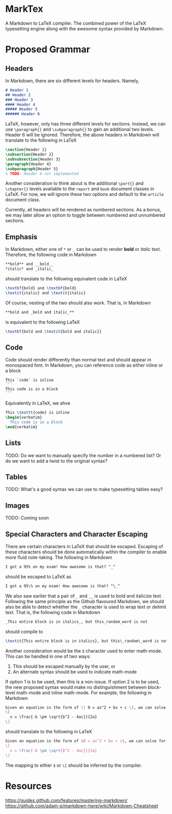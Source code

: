 # MarkTex
A Markdown to LaTeX compiler. The combined power of the LaTeX typesetting engine along with the awesome syntax provided by Markdown.

# Proposed Grammar
## Headers
In Markdown, there are six different levels for headers. Namely,
```markdown
# Header 1
## Header 2
### Header 3
#### Header 4
##### Header 5
###### Header 6
```

LaTeX, however, only has three different levels for sections. Instead, we can use `\paragraph{}` and `\subparagraph{}` to gain an additional two levels. Header 6 will be ignored. Therefore, the above headers in Markdown will translate to the following in LaTeX
```latex
\section{Header 1}
\subsection{Header 2}
\subsubsection{Header 3}
\paragraph{Header 4}
\subparagraph{Header 5}
% TODO: Header 6 not implemented
```

Another consideration to think about is the additional `\part{}` and `\chapter{}` levels available to the `report` and `book` document classes in LaTeX. For now, we will ignore these two options and default to the `article` document class.

Currently, all headers will be rendered as numbered sections. As a bonus, we may later allow an option to toggle between numbered and unnumbered sections.

## Emphasis
In Markdown, either one of `*` or `_` can be used to render **bold** or *italic* text. Therefore, the following code in Markdown
```markdown
**bold** and __bold__
*italic* and _italic_
```
should translate to the following equivalent code in LaTeX
```latex
\textbf{bold} and \textbf{bold}
\textit{italic} and \textit{italic}
```
Of course, nesting of the two should also work. That is, in Markdown
```markdown
**bold and _bold and italic_**
```
is equivalent to the following LaTeX
```latex
\textbf{bold and \textit{bold and italic}}
```

## Code
Code should render differently than normal text and should appear in monospaced font. In Markdown, you can reference code as either inline or a block

    This `code` is inline
    ```
    This code is in a block
    ```
Equivalently in LaTeX, we ahve
```latex
This \texttt{code} is inline
\begin{verbatim}
  This code is in a block
\end{verbatim}
```

## Lists
TODO: Do we want to manually specify the number in a numbered list? Or do we want to add a twist to the original syntax?

## Tables
TODO: What's a good syntax we can use to make typesetting tables easy?

## Images
TODO: Coming soon

## Special Characters and Character Escaping
There are certain characters in LaTeX that should be escaped. Escaping of these characters should be done automatically within the compiler to enable more fluid note-taking. The following in Markdown
```markdown
I got a 95% on my exam! How awesome is that? ^_^
```
should be escaped to LaTeX as
```latex
I got a 95\% on my exam! How awesome is that? ^\_^
```
We also saw earlier that a pair of `_` and `__` is used to bold and italicize text. Following the same principle as the Github flavoured Markdown, we should also be able to detect whether the `_` character is used to wrap text or delimit text. That is, the following code in Markdown
```markdown
_This entire block is in italics_, but this_random_word is not
```
should compile to
```latex
\textit{This entire block is in italics}, but this\_random\_word is not
```

Another consideration would be the `$` character used to enter math-mode. This can be handled in one of two ways:

1. This should be escaped manually by the user, or
2. An alternate syntax should be used to indicate math-mode

If option 1 is to be used, then this is a non-issue. If option 2 is to be used, the new proposed syntax would make no distinguishment between block-level math-mode and inline math-mode. For example, the following in Markdown
```markdown
Given an equation in the form of \[ 0 = ax^2 + bx + c \], we can solve for \[x\] using the quadratic formula as follows
\[
  x = \frac{-b \pm \sqrt{b^2 - 4ac}}{2a}
\]
```
should translate to the following in LaTeX
```latex
Given an equation in the form of $0 = ax^2 + bx + c$, we can solve for $x$ using the quadratic formula as follows
\[
  x = \frac{-b \pm \sqrt{b^2 - 4ac}}{2a}
\]
```
The mapping to either `$` or `\[` should be inferred by the compiler.

# Resources
https://guides.github.com/features/mastering-markdown/
https://github.com/adam-p/markdown-here/wiki/Markdown-Cheatsheet
